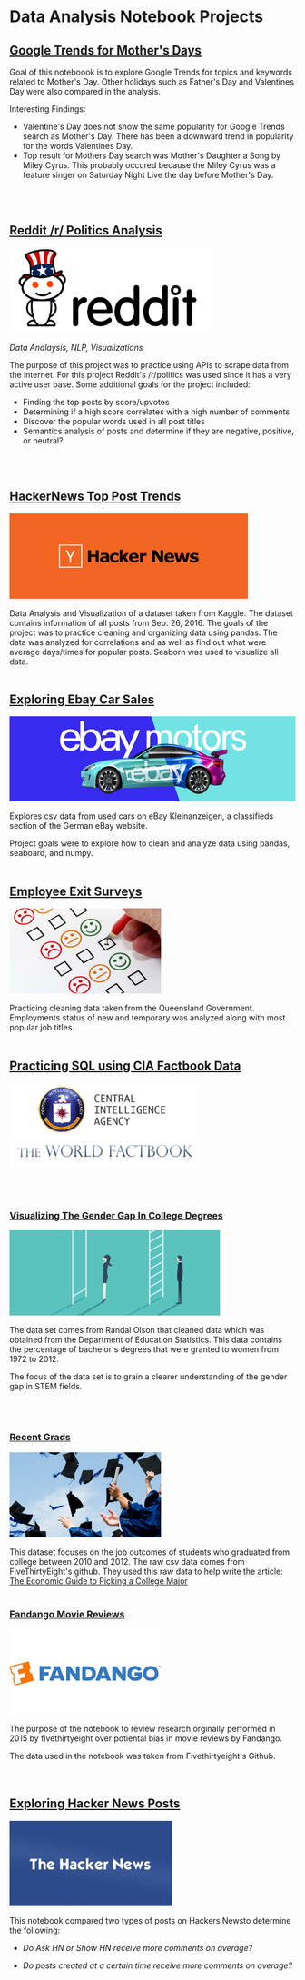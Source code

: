 Data Analysis Notebook Projects
===============================

## [Google Trends for Mother's Days](https://colab.research.google.com/drive/14kyM1-cfbalR97Ec1YEye_6MwefMxONj?usp=sharing)

Goal of this noteboook is to explore Google Trends for topics and keywords related to Mother's Day. Other holidays such as Father's Day and Valentines Day were also compared in the analysis.

Interesting Findings:
* Valentine's Day does not show the same popularity for Google Trends search as Mother's Day. There has been a downward trend in popularity for the words Valentines Day.
* Top result for Mothers Day search was Mother's Daughter a Song by Miley Cyrus. This probably occured because the Miley Cyrus was a feature singer on Saturday Night Live the day before Mother's Day.
<br>
<br>

## [Reddit /r/ Politics Analysis](https://colab.research.google.com/drive/1iJMfqWmndtQesGG0-eSoEYx8e1pbgYjb?usp=sharing)

<img src="/assets/redditpolitics.png"  height="150"/>

<p><i>Data Analaysis, NLP, Visualizations</i></p>

The purpose of this project was to practice using APIs to scrape data from the internet. For this project Reddit's /r/politics was used since it has a very active user base. Some additional goals for the project included:
* Finding the top posts by score/upvotes
* Determining if a high score correlates with a high number of comments
* Discover the popular words used in all post titles
* Semantics analysis of posts and determine if they are negative, positive, or neutral?
<br>
<br>

## [HackerNews Top Post Trends](https://colab.research.google.com/drive/1HEwirHdj8ynFC8whBrNv9z6Q6KaaHOm5?usp=sharing)

<img src="/assets/hacker-news.jpg"  height="150"/>

Data Analysis and Visualization of a dataset taken from Kaggle.  The dataset contains information of all posts from Sep. 26, 2016.  The goals of the project was to practice cleaning and organizing data using pandas.  The data was analyzed for correlations and as well as find out what were average days/times for popular posts.  Seaborn was used to visualize all data.
<br>
<br>


## [Exploring Ebay Car Sales](https://colab.research.google.com/drive/1pHZDxpXzIgK3bFvpHgFnvmcQEyx4nGP2)

<img src="/assets/ebaymotors.jpg"  height="150"/>

Explores csv data from used cars on eBay Kleinanzeigen, a classifieds section of the German eBay website.

Project goals were to explore how to clean and analyze data using pandas,
seaboard, and numpy.
<br>
<br>

## [Employee Exit Surveys](https://colab.research.google.com/drive/16CZva16IHUjw11A5hU9JW9tFgxFsp0rg)

<img src="/assets/exit_survey.png"  height="150"/>

Practicing cleaning data taken from the Queensland Government. Employments
status of new and temporary was analyzed along with most popular job titles.
<br>
<br>

## [Practicing SQL using CIA Factbook Data](https://colab.research.google.com/drive/1d5nKF02D4QeV7wwv0bg3uN5FOKxn2YDV)

<img src="/assets/CIA-World-Fact-Book.png"  height="150"/> 

<br>
<br>

### [Visualizing The Gender Gap In College Degrees](https://colab.research.google.com/drive/1PlI-u4ZUnBlCiT42ufaI9LP8UQSXUuEZ)

<img src="/assets/gender_gap.jpg"  height="150"/>

The data set comes from Randal Olson that cleaned data which was obtained from the Department of Education Statistics. This data contains the percentage of bachelor's degrees that were granted to women from 1972 to 2012.

The focus of the data set is to grain a clearer understanding of the gender gap in STEM fields.

<br>
<br>

### [Recent Grads](https://colab.research.google.com/drive/1TmnXmpR0bPNjhmD7hj0AtkCD4PRnDwJa)

<img src="/assets/recent_graduation.jpg"  height="150"/>

This dataset focuses on the job outcomes of students who graduated from college between 2010 and 2012. The raw csv data comes from FiveThirtyEight's github.
They used this raw data to help write the article: [The Economic Guide to
Picking a College Major](https://fivethirtyeight.com/features/the-economic-guide-to-picking-a-college-major/)
<br>
<br>

### [Fandango Movie Reviews](https://colab.research.google.com/drive/1nZg7kCNbGCytypYivUIol3UyHiukZwsw)

<img src="/assets/fandango.jpg"  height="150"/>

The purpose of the notebook to review research orginally performed in 2015 by fivethirtyeight over potiental bias in movie reviews by Fandango.

The data used in the notebook was taken from Fivethirtyeight's Github.
<br>
<br>
 
## [Exploring Hacker News Posts](https://colab.research.google.com/drive/1VzxUKTIXDI3qIIdN3V4uWEpFhjg8DV3H)

<img src="/assets/the-hacker-news.jpg"  height="150"/> 

This notebook compared two types of posts on Hackers Newsto determine the
following:

-   *Do Ask HN or Show HN receive more comments on average?*

-   *Do posts created at a certain time receive more comments on average?*


